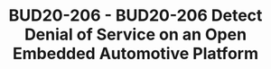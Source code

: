---
categories:
- BUD20
image:
  featured: 'true'
  path: https://static.linaro.org/connect/bud20/images/BUD20-206.png
session_id: BUD20-206
session_speakers:
- speaker_bio: 'Miltos D. Grammatikakis received MSc (1985) and PhD (1991) in Computer
    Science from the University of Oklahoma. After holding a number of positions with
    Academia, research and industry in France, Germany and Greece, he is now a professor
    at TEI of Crete. He has participated in 22 European projects (H2020, FP7, FP6,
    IST, ARTEMIS, ENIAC, MEDEA+, ESPRIT, TEN TELECOM, TMR, EURESCOM), and national
    R&D projects dealing with embedded and real-time systems, parallel and multicore
    architectures, EDA, high-level power estimation, reliability, security, and distributed
    systems for telecom and satellite networks. He has collaborated externally with
    ST Microelectronics for twenty years, e.g. on the IPSIM environment for system-level
    SoC modeling, the award-winning open source on-chip communication network framework
    (OCCN) available from http://occn.sourceforge.net) and Spidergon STNoC design.
    He has published more than 70 technical articles in edited books, international
    journals and conference proceedings, and is a co-author of two scientific books
    published by CRC Press (Taylor & Francis): “Parallel Systems: Communications and
    Interconnects” in 2001 and “Design of Cost-Efficient Interconnect Processing Units:
    Spidergon STNoC” in 2008.'
  speaker_company: ''
  speaker_image: http://avatars.sched.co/2/db/10468669/avatar.jpg.320x320px.jpg?cd7
  speaker_name: Miltos Grammatikakis
  speaker_position: Hellenic Mediterranean University
  speaker_role: attendee, speaker
session_track: Automotive
tag: session
tags: Automotive
title: BUD20-206 - BUD20-206 Detect Denial of Service on an Open Embedded Automotive
  Platform
---
